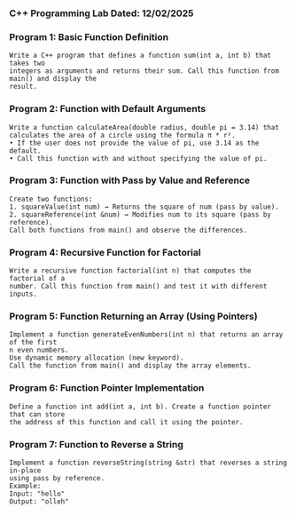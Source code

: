 ### C++ Programming Lab Dated: 12/02/2025

### Program 1: Basic Function Definition
    Write a C++ program that defines a function sum(int a, int b) that takes two
    integers as arguments and returns their sum. Call this function from main() and display the
    result.

### Program 2: Function with Default Arguments
    Write a function calculateArea(double radius, double pi = 3.14) that
    calculates the area of a circle using the formula π * r².
    • If the user does not provide the value of pi, use 3.14 as the default.
    • Call this function with and without specifying the value of pi.

### Program 3: Function with Pass by Value and Reference
    Create two functions:
    1. squareValue(int num) → Returns the square of num (pass by value).
    2. squareReference(int &num) → Modifies num to its square (pass by reference).
    Call both functions from main() and observe the differences.

### Program 4: Recursive Function for Factorial
    Write a recursive function factorial(int n) that computes the factorial of a
    number. Call this function from main() and test it with different inputs.

### Program 5: Function Returning an Array (Using Pointers)
    Implement a function generateEvenNumbers(int n) that returns an array of the first
    n even numbers.
    Use dynamic memory allocation (new keyword).
    Call the function from main() and display the array elements.

### Program 6: Function Pointer Implementation
    Define a function int add(int a, int b). Create a function pointer that can store
    the address of this function and call it using the pointer.

### Program 7: Function to Reverse a String
    Implement a function reverseString(string &str) that reverses a string in-place
    using pass by reference.
    Example:
    Input: "hello"
    Output: "olleh"

